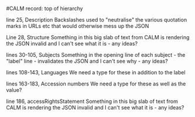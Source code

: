#CALM record: top of hierarchy

line 25, Description
Backslashes used to "neutralise" the various quotation marks in URLs etc that would otherwise mess up the JSON

Line 28, Structure
Something in this big slab of text from CALM is rendering the JSON invalid and I can't see what it is - any ideas?

lines 30-105, Subjects
Something in the opening line of each subject - the "label" line - invalidates the JSON and I can't see why - any ideas?

lines 108-143, Languages
We need a type for these in addition to the label

lines 163-183, Accession numbers
We need a type for these as well as the value?

line 186, accessRightsStatement
Something in this big slab of text from CALM is rendering the JSON invalid and I can't see what it is - any ideas?

